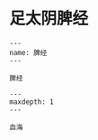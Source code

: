 # 足太阴脾经

```{figure} assets/img/2022-01-13-12-03-35.png
---
name: 脾经
---

脾经
```

```{toctree} 
---
maxdepth: 1
---

血海
```